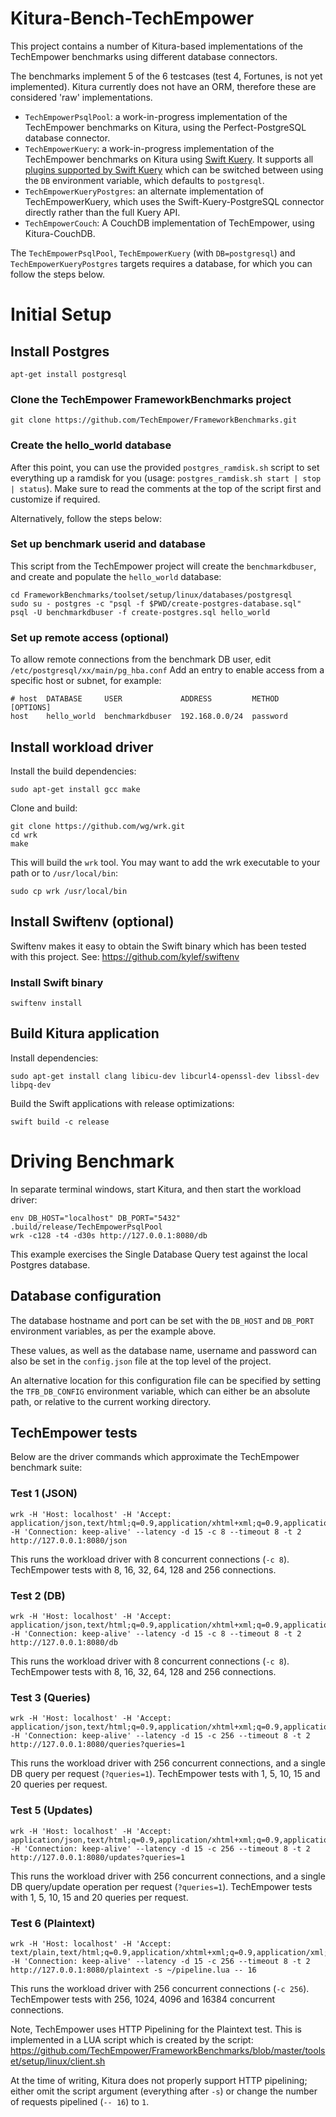 # Kitura-Bench-TechEmpower
This project contains a number of Kitura-based implementations of the TechEmpower benchmarks using different database connectors.

The benchmarks implement 5 of the 6 testcases (test 4, Fortunes, is not yet implemented). Kitura currently does not have an ORM, therefore these are considered 'raw' implementations.

- `TechEmpowerPsqlPool`: a work-in-progress implementation of the TechEmpower benchmarks on Kitura, using the Perfect-PostgreSQL database connector.
- `TechEmpowerKuery`: a work-in-progress implementation of the TechEmpower benchmarks on Kitura using [Swift Kuery](https://github.com/IBM-Swift/Swift-Kuery). It supports all [plugins supported by Swift Kuery](https://github.com/IBM-Swift/Swift-Kuery#list-of-plugins) which can be switched between using the `DB` environment variable, which defaults to `postgresql`.
- `TechEmpowerKueryPostgres`: an alternate implementation of TechEmpowerKuery, which uses the Swift-Kuery-PostgreSQL connector directly rather than the full Kuery API.
- `TechEmpowerCouch`: A CouchDB implementation of TechEmpower, using Kitura-CouchDB.


The `TechEmpowerPsqlPool`, `TechEmpowerKuery` (with `DB=postgresql`) and `TechEmpowerKueryPostgres` targets requires a database, for which you can follow the steps below.

# Initial Setup

## Install Postgres

```
apt-get install postgresql
```

### Clone the TechEmpower FrameworkBenchmarks project

```
git clone https://github.com/TechEmpower/FrameworkBenchmarks.git
```

### Create the hello_world database

After this point, you can use the provided `postgres_ramdisk.sh` script to set everything up a ramdisk for you (usage: `postgres_ramdisk.sh start | stop | status`).  Make sure to read the comments at the top of the script first and customize if required.

Alternatively, follow the steps below:

### Set up benchmark userid and database

This script from the TechEmpower project will create the `benchmarkdbuser`, and create and populate the `hello_world` database:
```
cd FrameworkBenchmarks/toolset/setup/linux/databases/postgresql
sudo su - postgres -c "psql -f $PWD/create-postgres-database.sql"
psql -U benchmarkdbuser -f create-postgres.sql hello_world
```

### Set up remote access (optional)

To allow remote connections from the benchmark DB user, edit `/etc/postgresql/xx/main/pg_hba.conf`
Add an entry to enable access from a specific host or subnet, for example:

```
# host  DATABASE     USER             ADDRESS         METHOD      [OPTIONS]
host    hello_world  benchmarkdbuser  192.168.0.0/24  password
```

## Install workload driver

Install the build dependencies:
```
sudo apt-get install gcc make
```
Clone and build:
```
git clone https://github.com/wg/wrk.git
cd wrk
make
```

This will build the `wrk` tool. You may want to add the wrk executable to your path or to `/usr/local/bin`:
```
sudo cp wrk /usr/local/bin
```

## Install Swiftenv (optional)

Swiftenv makes it easy to obtain the Swift binary which has been tested with this project.
See: https://github.com/kylef/swiftenv

### Install Swift binary

```
swiftenv install
```

## Build Kitura application

Install dependencies:
```
sudo apt-get install clang libicu-dev libcurl4-openssl-dev libssl-dev libpq-dev
```
Build the Swift applications with release optimizations:
```
swift build -c release
```

# Driving Benchmark

In separate terminal windows, start Kitura, and then start the workload driver:
```
env DB_HOST="localhost" DB_PORT="5432" .build/release/TechEmpowerPsqlPool
wrk -c128 -t4 -d30s http://127.0.0.1:8080/db
```
This example exercises the Single Database Query test against the local Postgres database.

## Database configuration

The database hostname and port can be set with the `DB_HOST` and `DB_PORT` environment variables, as per the example above.

These values, as well as the database name, username and password can also be set in the `config.json` file at the top level of the project.

An alternative location for this configuration file can be specified by setting the `TFB_DB_CONFIG` environment variable, which can either be an absolute path, or relative to the current working directory.

## TechEmpower tests

Below are the driver commands which approximate the TechEmpower benchmark suite:

### Test 1 (JSON)
```
wrk -H 'Host: localhost' -H 'Accept: application/json,text/html;q=0.9,application/xhtml+xml;q=0.9,application/xml;q=0.8,*/*;q=0.7' -H 'Connection: keep-alive' --latency -d 15 -c 8 --timeout 8 -t 2 http://127.0.0.1:8080/json
```
This runs the workload driver with 8 concurrent connections (`-c 8`). TechEmpower tests with 8, 16, 32, 64, 128 and 256 connections.

### Test 2 (DB)
```
wrk -H 'Host: localhost' -H 'Accept: application/json,text/html;q=0.9,application/xhtml+xml;q=0.9,application/xml;q=0.8,*/*;q=0.7' -H 'Connection: keep-alive' --latency -d 15 -c 8 --timeout 8 -t 2 http://127.0.0.1:8080/db
```
This runs the workload driver with 8 concurrent connections (`-c 8`). TechEmpower tests with 8, 16, 32, 64, 128 and 256 connections.

### Test 3 (Queries)
```
wrk -H 'Host: localhost' -H 'Accept: application/json,text/html;q=0.9,application/xhtml+xml;q=0.9,application/xml;q=0.8,*/*;q=0.7' -H 'Connection: keep-alive' --latency -d 15 -c 256 --timeout 8 -t 2 http://127.0.0.1:8080/queries?queries=1
```
This runs the workload driver with 256 concurrent connections, and a single DB query per request (`?queries=1`). TechEmpower tests with 1, 5, 10, 15 and 20 queries per request.

### Test 5 (Updates)
```
wrk -H 'Host: localhost' -H 'Accept: application/json,text/html;q=0.9,application/xhtml+xml;q=0.9,application/xml;q=0.8,*/*;q=0.7' -H 'Connection: keep-alive' --latency -d 15 -c 256 --timeout 8 -t 2 http://127.0.0.1:8080/updates?queries=1
```
This runs the workload driver with 256 concurrent connections, and a single DB query/update operation per request (`?queries=1`). TechEmpower tests with 1, 5, 10, 15 and 20 queries per request.

### Test 6 (Plaintext)
```
wrk -H 'Host: localhost' -H 'Accept: text/plain,text/html;q=0.9,application/xhtml+xml;q=0.9,application/xml;q=0.8,*/*;q=0.7' -H 'Connection: keep-alive' --latency -d 15 -c 256 --timeout 8 -t 2 http://127.0.0.1:8080/plaintext -s ~/pipeline.lua -- 16
```
This runs the workload driver with 256 concurrent connections (`-c 256`). TechEmpower tests with 256, 1024, 4096 and 16384 concurrent connections.

Note, TechEmpower uses HTTP Pipelining for the Plaintext test. This is implemented in a LUA script which is created by the script: https://github.com/TechEmpower/FrameworkBenchmarks/blob/master/toolset/setup/linux/client.sh

At the time of writing, Kitura does not properly support HTTP pipelining; either omit the script argument (everything after `-s`) or change the number of requests pipelined (`-- 16`) to `1`.
